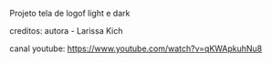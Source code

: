 Projeto tela de logof light e dark

creditos: autora - Larissa Kich

canal youtube: https://www.youtube.com/watch?v=qKWApkuhNu8


